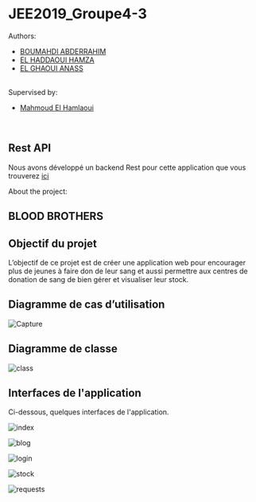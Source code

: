 # JEE2019_Groupe4-3
Authors: 
<ul>
	<li>
		<a href="https://www.linkedin.com/in/abdo-boumahdi/">BOUMAHDI ABDERRAHIM</a>
	</li>
	<li>
		<a href="https://www.linkedin.com/in/hamza-el-haddaoui-687a3314b/">EL HADDAOUI HAMZA</a>
	</li>
	<li>
		<a href="https://www.linkedin.com/in/anas-el-ghaoui-690326115/">EL GHAOUI ANASS</a>
	</li>
</ul>
<br>
Supervised by: 
<ul>
	<li>
		<a href="https://www.linkedin.com/in/mahmoud-el-hamlaoui-466b8617/">Mahmoud El Hamlaoui</a>
	</li>
</ul>

<br>

## Rest API
Nous avons développé un backend Rest pour cette application que vous trouverez <a href="https://github.com/AbdoBoum/blood-brothers-spring-boot">ici</a>

About the project: 
<h2>BLOOD BROTHERS</h2>

## Objectif du projet
L’objectif de ce projet est de créer une application web pour encourager plus de jeunes à faire don de leur sang et aussi permettre aux centres de donation de sang de bien gérer et visualiser leur stock.

## Diagramme de cas d’utilisation
![Capture](https://user-images.githubusercontent.com/41730760/65274623-09b9fc00-db24-11e9-8a82-5ec64d56b5e8.PNG)

## Diagramme de classe
![class](https://user-images.githubusercontent.com/41730760/65274773-67e6df00-db24-11e9-8436-57e37cd70831.png)

## Interfaces de l'application
Ci-dessous, quelques interfaces de l'application.

![index](https://user-images.githubusercontent.com/41730760/65274864-9a90d780-db24-11e9-8d76-5517a2af9027.png)

![blog](https://user-images.githubusercontent.com/41730760/65274903-b4cab580-db24-11e9-8db3-b276dda3aa42.png)

![login](https://user-images.githubusercontent.com/41730760/65274957-d330b100-db24-11e9-9cc4-6b1d826a00e1.png)

![stock](https://user-images.githubusercontent.com/41730760/65274960-d461de00-db24-11e9-902e-7966bbbef251.png)

![requests](https://user-images.githubusercontent.com/41730760/65274979-e04da000-db24-11e9-9b55-e3d63053965d.png)

